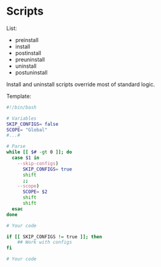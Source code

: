 # Scripts

List:
- preinstall
- install
- postinstall
- preuninstall
- uninstall
- postuninstall

Install and uninstall scripts override most of standard logic.

Template:
``` bash
#!/bin/bash

# Variables
SKIP_CONFIGS= false
SCOPE= "Global"
#...#

# Parse
while [[ $# -gt 0 ]]; do
  case $1 in
    --skip-configs)
      SKIP_CONFIGS= true
      shift
      ;;
    --scope)
      SCOPE= $2
      shift
      shift
  esac
done

# Your code

if [[ SKIP_CONFIGS != true ]]; then
    ## Work with configs
fi

# Your code
```